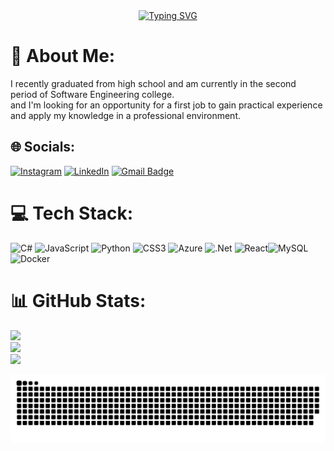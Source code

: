<div align = "center">
<a href="https://git.io/typing-svg"><img src="https://readme-typing-svg.demolab.com?font=Fira+Code&weight=600&size=23&duration=5400&pause=1000&width=435&lines=Welcome+to+my+repository." alt="Typing SVG"/></a>
</div>


# 💫 About Me:
I recently graduated from high school and am currently in the second<br>period of Software Engineering college.<br>and I'm looking for an opportunity for a first job to gain practical experience and apply my knowledge in a professional environment.


## 🌐 Socials:
[![Instagram](https://img.shields.io/badge/Instagram-%23E4405F.svg?logo=Instagram&logoColor=white)](https://instagram.com/fellype_emiliano) [![LinkedIn](https://img.shields.io/badge/LinkedIn-%230077B5.svg?logo=linkedin&logoColor=white)](https://linkedin.com/in/https://www.linkedin.com/in/fellype-kenned-05bb94319/)
[![Gmail Badge](https://img.shields.io/badge/-fellype29kennedemil@gmail.com-c14438?style=flat-square&logo=Gmail&logoColor=white&link=mailto:fellype29kennedemil@gmail.com)](mailto:fellype29kennedemil@gmail.com)

# 💻 Tech Stack:
![C#](https://img.shields.io/badge/c%23-%23239120.svg?style=for-the-badge&logo=csharp&logoColor=white) ![JavaScript](https://img.shields.io/badge/javascript-%23323330.svg?style=for-the-badge&logo=javascript&logoColor=%23F7DF1E) ![Python](https://img.shields.io/badge/python-3670A0?style=for-the-badge&logo=python&logoColor=ffdd54) ![CSS3](https://img.shields.io/badge/css3-%231572B6.svg?style=for-the-badge&logo=css3&logoColor=white) ![Azure](https://img.shields.io/badge/azure-%230072C6.svg?style=for-the-badge&logo=microsoftazure&logoColor=white) ![.Net](https://img.shields.io/badge/.NET-5C2D91?style=for-the-badge&logo=.net&logoColor=white) ![React](https://img.shields.io/badge/mysql-4479A1.svg?style=for-the-badge&logo=mysql&logoColor=white)![MySQL](https://img.shields.io/badge/Next-black?style=for-the-badge&logo=next.js&logoColor=white) ![Docker](https://img.shields.io/badge/docker-%230db7ed.svg?style=for-the-badge&logo=docker&logoColor=white)
# 📊 GitHub Stats:
![](https://github-readme-stats.vercel.app/api?username=Fellypr&theme=aura&hide_border=false&include_all_commits=false&count_private=false)<br/>
![](https://github-readme-streak-stats.herokuapp.com/?user=Fellypr&theme=aura&hide_border=false)<br/>
![](https://github-readme-stats.vercel.app/api/top-langs/?username=Fellypr&theme=aura&hide_border=false&include_all_commits=false&count_private=false&layout=compact)

<picture align="center">
  <source media="(prefers-color-scheme: dark)" srcset="https://raw.githubusercontent.com/fellypr/fellypr/output/github-contribution-grid-snake-dark.svg">
  <source media="(prefers-color-scheme: light)" srcset="https://raw.githubusercontent.com/fellypr/fellypr/output/github-contribution-grid-snake-dark.svg">
  <img align="center" alt="github contribution grid snake animation" src="https://raw.githubusercontent.com/mari4souza/mari4souza/output/github-contribution-grid-snake.svg">
</picture>


<!-- Proudly created with GPRM ( https://gprm.itsvg.in ) -->
